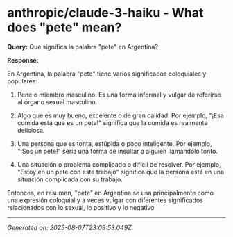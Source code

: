 # anthropic/claude-3-haiku - What does "pete" mean?

**Query:** Que significa la palabra "pete" en Argentina?



**Response:**

En Argentina, la palabra "pete" tiene varios significados coloquiales y populares:

1. Pene o miembro masculino. Es una forma informal y vulgar de referirse al órgano sexual masculino.

2. Algo que es muy bueno, excelente o de gran calidad. Por ejemplo, "¡Esa comida está que es un pete!" significa que la comida es realmente deliciosa.

3. Una persona que es tonta, estúpida o poco inteligente. Por ejemplo, "¡Sos un pete!" sería una forma de insultar a alguien llamándolo tonto.

4. Una situación o problema complicado o difícil de resolver. Por ejemplo, "Estoy en un pete con este trabajo" significa que la persona está en una situación complicada con su trabajo.

Entonces, en resumen, "pete" en Argentina se usa principalmente como una expresión coloquial y a veces vulgar con diferentes significados relacionados con lo sexual, lo positivo y lo negativo.

---
*Generated on: 2025-08-07T23:09:53.049Z*
